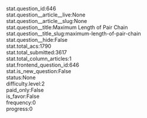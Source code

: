 stat.question_id:646  
stat.question__article__live:None  
stat.question__article__slug:None  
stat.question__title:Maximum Length of Pair Chain  
stat.question__title_slug:maximum-length-of-pair-chain  
stat.question__hide:False  
stat.total_acs:1790  
stat.total_submitted:3617  
stat.total_column_articles:1  
stat.frontend_question_id:646  
stat.is_new_question:False  
status:None  
difficulty.level:2  
paid_only:False  
is_favor:False  
frequency:0  
progress:0  
